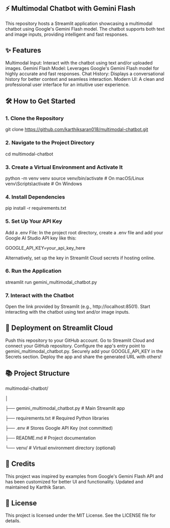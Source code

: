 ## ⚡️ Multimodal Chatbot with Gemini Flash

This repository hosts a Streamlit application showcasing a multimodal chatbot using Google's Gemini Flash model. The chatbot supports both text and image inputs, providing intelligent and fast responses.

## ✨ Features
Multimodal Input: Interact with the chatbot using text and/or uploaded images.
Gemini Flash Model: Leverages Google's Gemini Flash model for highly accurate and fast responses.
Chat History: Displays a conversational history for better context and seamless interaction.
Modern UI: A clean and professional user interface for an intuitive user experience.

## 🛠️ How to Get Started

### 1. Clone the Repository

git clone https://github.com/karthiksaran018/multimodal-chatbot.git
### 2. Navigate to the Project Directory

cd multimodal-chatbot
### 3. Create a Virtual Environment and Activate It

python -m venv venv
source venv/bin/activate  # On macOS/Linux
venv\Scripts\activate     # On Windows

### 4. Install Dependencies

pip install -r requirements.txt

### 5. Set Up Your API Key

Add a .env File:
In the project root directory, create a .env file and add your Google AI Studio API key like this:

GOOGLE_API_KEY=your_api_key_here

Alternatively, set up the key in Streamlit Cloud secrets if hosting online.

### 6. Run the Application

streamlit run gemini_multimodal_chatbot.py

### 7. Interact with the Chatbot

Open the link provided by Streamlit (e.g., http://localhost:8501).
Start interacting with the chatbot using text and/or image inputs.

## 🚀 Deployment on Streamlit Cloud

Push this repository to your GitHub account.
Go to Streamlit Cloud and connect your GitHub repository.
Configure the app's entry point to gemini_multimodal_chatbot.py.
Securely add your GOOGLE_API_KEY in the Secrets section.
Deploy the app and share the generated URL with others!

## 📚 Project Structure

multimodal-chatbot/

│

├── gemini_multimodal_chatbot.py  # Main Streamlit app

├── requirements.txt             # Required Python libraries

├── .env                         # Stores Google API Key (not committed)

├── README.md                    # Project documentation

└── venv/                        # Virtual environment directory (optional)


## 🌟 Credits
This project was inspired by examples from Google's Gemini Flash API and has been customized for better UI and functionality.
Updated and maintained by Karthik Saran.

## 📃 License
This project is licensed under the MIT License. See the LICENSE file for details.
